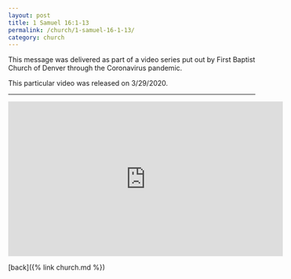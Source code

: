 ```yaml
---
layout: post
title: 1 Samuel 16:1-13
permalink: /church/1-samuel-16-1-13/
category: church
---
```

This message was delivered as part of a video series put out by First Baptist Church of Denver through the Coronavirus pandemic. 

This particular video was released on 3/29/2020.

* * * 

<iframe width="560" height="315" src="https://www.youtube.com/embed/IChMoltyx6A" frameborder="0" allow="accelerometer; autoplay; encrypted-media; gyroscope; picture-in-picture" allowfullscreen></iframe>


[back]({% link church.md %})